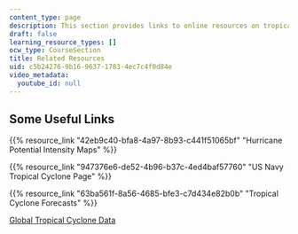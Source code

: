 ```yaml
---
content_type: page
description: This section provides links to online resources on tropical meteorology.
draft: false
learning_resource_types: []
ocw_type: CourseSection
title: Related Resources
uid: c5b24276-9b16-9637-1783-4ec7c4f0d84e
video_metadata:
  youtube_id: null
---
```

## Some Useful Links

{{% resource_link "42eb9c40-bfa8-4a97-8b93-c441f51065bf" "Hurricane Potential Intensity Maps" %}}

{{% resource_link "947376e6-de52-4b96-b37c-4ed4baf57760" "US Navy Tropical Cyclone Page" %}}

{{% resource_link "63ba561f-8a56-4685-bfe3-c7d434e82b0b" "Tropical Cyclone Forecasts" %}}

[Global Tropical Cyclone Data](ftp://texmex.mit.edu/pub/emanuel/HURR/tracks/)